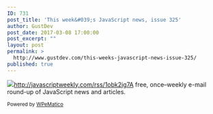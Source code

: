 ```yaml
---
ID: 731
post_title: 'This week&#039;s JavaScript news, issue 325'
author: GustDev
post_date: 2017-03-08 17:00:00
post_excerpt: ""
layout: post
permalink: >
  http://www.gustdev.com/this-weeks-javascript-news-issue-325/
published: true
---
```

<img class="wpe_imgrss" src="http://www.gustdev.com/wp-content/uploads/2017/03/9562629a.png">http://javascriptweekly.com/rss/1obk2jg7A free, once&ndash;weekly e-mail round-up of JavaScript news and articles.<p class="wpematico_credit"><small>Powered by <a href="http://www.wpematico.com" target="_blank">WPeMatico</a></small></p>